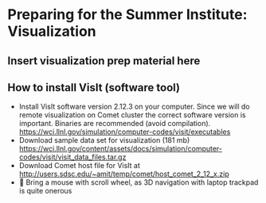 # Preparing for the Summer Institute:  Visualization

## Insert visualization prep material here


## How to install VisIt (software tool) 

* Install VisIt software version 2.12.3 on your computer. Since we will do remote visualization on Comet cluster the correct software version is important. Binaries are recommended (avoid compilation). <https://wci.llnl.gov/simulation/computer-codes/visit/executables>
* Download sample data set for visualization (181 mb) https://wci.llnl.gov/content/assets/docs/simulation/computer-codes/visit/visit_data_files.tar.gz
* Download Comet host file for VisIt at http://users.sdsc.edu/~amit/temp/comet/host_comet_2_12_x.zip
* &#x1F534; Bring a mouse with scroll wheel, as 3D navigation with laptop trackpad is quite onerous
